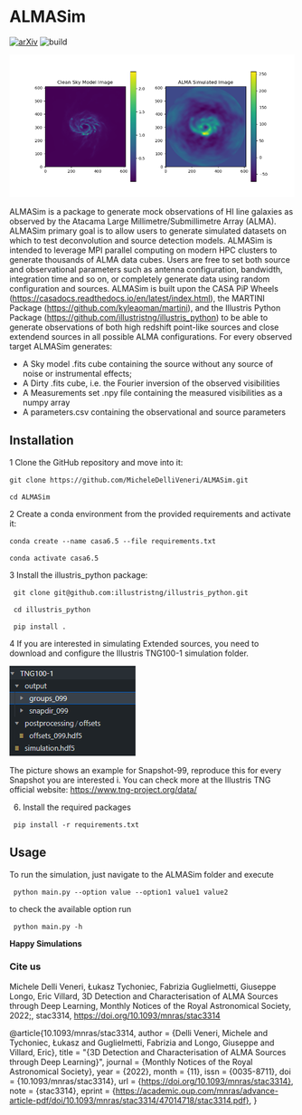 # ALMASim
[![arXiv](https://img.shields.io/badge/arXiv-2211.11462-00ff00.svg)](https://arxiv.org/abs/2211.11462) 
![build](https://github.com/MicheleDelliVeneri/ALMASim/.github/workflows/python_package.yml/badge.svg)

![](images/extended_sim_0.png)

ALMASim is a package to generate mock observations of HI line galaxies as observed by the Atacama Large Millimetre/Submillimetre Array (ALMA). ALMASim primary goal is to allow users to generate simulated datasets on which to test deconvolution and source detection models. ALMASim is intended to leverage MPI parallel computing on modern HPC clusters to generate thousands of ALMA data cubes. Users are free to set both source and observational parameters such as antenna configuration, bandwidth, integration time and so on, or completely generate data using random configuration and sources.
ALMASim is built upon the CASA PiP Wheels (https://casadocs.readthedocs.io/en/latest/index.html), the MARTINI Package (https://github.com/kyleaoman/martini), and the Illustris Python Package (https://github.com/illustristng/illustris_python) to be able to generate observations of both high redshift point-like sources and close extendend sources in all possible ALMA configurations. 
For every observed target ALMASim generates:
- A Sky model .fits cube containing the source without any source of noise or instrumental effects;
- A Dirty .fits cube, i.e. the Fourier inversion of the observed visibilities 
- A Measurements set .npy file containing the measured visibilities as a numpy array 
- A parameters.csv containing the observational and source parameters


## Installation
1 Clone the GitHub repository and move into it:
<pre><code>git clone https://github.com/MicheleDelliVeneri/ALMASim.git</code></pre>
<pre><code>cd ALMASim</code></pre>

2 Create a conda environment from the provided requirements and activate it:
<pre><code>conda create --name casa6.5 --file requirements.txt </code></pre>
<pre><code>conda activate casa6.5 </code></pre>

3 Install the illustris_python package:
<pre><code> git clone git@github.com:illustristng/illustris_python.git </code></pre>
<pre><code> cd illustris_python </code></pre>
<pre><code> pip install . </code></pre>

4 If you are interested in simulating Extended sources, you need to download and configure the Illustris TNG100-1 simulation folder.

![](images/TNGStructure.PNG)

The picture shows an example for Snapshot-99, reproduce this for every Snapshot you are interested i. You can check more at the Illustris TNG official website: https://www.tng-project.org/data/

6. Install the required packages 
<pre><code> pip install -r requirements.txt  </code></pre>

## Usage
To run the simulation, just navigate to the ALMASim folder and execute 
<pre><code> python main.py --option value --option1 value1 value2  </code></pre>
to check the available option run 
<pre><code> python main.py -h </code></pre>


**Happy Simulations**


### Cite us

Michele Delli Veneri, Łukasz Tychoniec, Fabrizia Guglielmetti, Giuseppe Longo, Eric Villard, 3D Detection and Characterisation of ALMA Sources through Deep Learning, Monthly Notices of the Royal Astronomical Society, 2022;, stac3314, https://doi.org/10.1093/mnras/stac3314

@article{10.1093/mnras/stac3314,
    author = {Delli Veneri, Michele and Tychoniec, Łukasz and Guglielmetti, Fabrizia and Longo, Giuseppe and Villard, Eric},
    title = "{3D Detection and Characterisation of ALMA Sources through Deep Learning}",
    journal = {Monthly Notices of the Royal Astronomical Society},
    year = {2022},
    month = {11},
    issn = {0035-8711},
    doi = {10.1093/mnras/stac3314},
    url = {https://doi.org/10.1093/mnras/stac3314},
    note = {stac3314},
    eprint = {https://academic.oup.com/mnras/advance-article-pdf/doi/10.1093/mnras/stac3314/47014718/stac3314.pdf},
}

